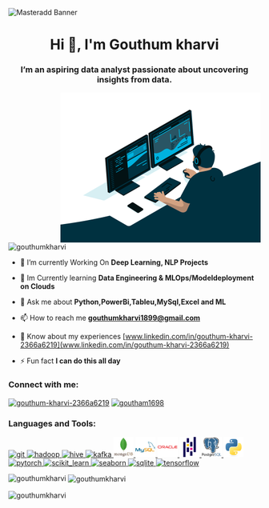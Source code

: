 ![Masteradd Banner](https://www.dataentryoutsourced.com/blog/wp-content/uploads/2012/12/data-mining-process-banner.jpg)

<h1 align="center">Hi 👋, I'm Gouthum kharvi</h1>
<h3 align="center">I’m an aspiring data analyst passionate about uncovering insights from data.</h3>
<img align="Right" alt="Coding" width="400" src="https://raw.githubusercontent.com/emreabaci/emreabaci/master/assets/code.gif?raw=true">

<p align="left"> <img src="https://komarev.com/ghpvc/?username=gouthumkharvi&label=Profile%20views&color=0e75b6&style=flat" alt="gouthumkharvi" /> </p>


- 🔭 I’m currently Working On  **Deep Learning, NLP Projects**
  
- 🌱 Im Currently learning **Data Engineering &  MLOps/Modeldeployment on Clouds**
  
- 💬 Ask me about **Python,PowerBi,Tableu,MySql,Excel and ML**

- 📫 How to reach me **gouthumkharvi1899@gmail.com**

- 📄 Know about my experiences [www.linkedin.com/in/gouthum-kharvi-2366a6219](www.linkedin.com/in/gouthum-kharvi-2366a6219)

- ⚡ Fun fact **I can do this all day**

<h3 align="left">Connect with me:</h3>
<p align="left">
<a href="https://linkedin.com/in/gouthum-kharvi-2366a6219" target="blank"><img align="center" src="https://raw.githubusercontent.com/rahuldkjain/github-profile-readme-generator/master/src/images/icons/Social/linked-in-alt.svg" alt="gouthum-kharvi-2366a6219" height="30" width="40" /></a>
<a href="https://kaggle.com/goutham1698" target="blank"><img align="center" src="https://raw.githubusercontent.com/rahuldkjain/github-profile-readme-generator/master/src/images/icons/Social/kaggle.svg" alt="goutham1698" height="30" width="40" /></a>
</p>

<h3 align="left">Languages and Tools:</h3>
<p align="left"> <a href="https://git-scm.com/" target="_blank" rel="noreferrer"> <img src="https://www.vectorlogo.zone/logos/git-scm/git-scm-icon.svg" alt="git" width="40" height="40"/> </a> <a href="https://hadoop.apache.org/" target="_blank" rel="noreferrer"> <img src="https://www.vectorlogo.zone/logos/apache_hadoop/apache_hadoop-icon.svg" alt="hadoop" width="40" height="40"/> </a> <a href="https://hive.apache.org/" target="_blank" rel="noreferrer"> <img src="https://www.vectorlogo.zone/logos/apache_hive/apache_hive-icon.svg" alt="hive" width="40" height="40"/> </a> <a href="https://kafka.apache.org/" target="_blank" rel="noreferrer"> <img src="https://www.vectorlogo.zone/logos/apache_kafka/apache_kafka-icon.svg" alt="kafka" width="40" height="40"/> </a> <a href="https://www.mongodb.com/" target="_blank" rel="noreferrer"> <img src="https://raw.githubusercontent.com/devicons/devicon/master/icons/mongodb/mongodb-original-wordmark.svg" alt="mongodb" width="40" height="40"/> </a> <a href="https://www.mysql.com/" target="_blank" rel="noreferrer"> <img src="https://raw.githubusercontent.com/devicons/devicon/master/icons/mysql/mysql-original-wordmark.svg" alt="mysql" width="40" height="40"/> </a> <a href="https://www.oracle.com/" target="_blank" rel="noreferrer"> <img src="https://raw.githubusercontent.com/devicons/devicon/master/icons/oracle/oracle-original.svg" alt="oracle" width="40" height="40"/> </a> <a href="https://pandas.pydata.org/" target="_blank" rel="noreferrer"> <img src="https://raw.githubusercontent.com/devicons/devicon/2ae2a900d2f041da66e950e4d48052658d850630/icons/pandas/pandas-original.svg" alt="pandas" width="40" height="40"/> </a> <a href="https://www.postgresql.org" target="_blank" rel="noreferrer"> <img src="https://raw.githubusercontent.com/devicons/devicon/master/icons/postgresql/postgresql-original-wordmark.svg" alt="postgresql" width="40" height="40"/> </a> <a href="https://www.python.org" target="_blank" rel="noreferrer"> <img src="https://raw.githubusercontent.com/devicons/devicon/master/icons/python/python-original.svg" alt="python" width="40" height="40"/> </a> <a href="https://pytorch.org/" target="_blank" rel="noreferrer"> <img src="https://www.vectorlogo.zone/logos/pytorch/pytorch-icon.svg" alt="pytorch" width="40" height="40"/> </a> <a href="https://scikit-learn.org/" target="_blank" rel="noreferrer"> <img src="https://upload.wikimedia.org/wikipedia/commons/0/05/Scikit_learn_logo_small.svg" alt="scikit_learn" width="40" height="40"/> </a> <a href="https://seaborn.pydata.org/" target="_blank" rel="noreferrer"> <img src="https://seaborn.pydata.org/_images/logo-mark-lightbg.svg" alt="seaborn" width="40" height="40"/> </a> <a href="https://www.sqlite.org/" target="_blank" rel="noreferrer"> <img src="https://www.vectorlogo.zone/logos/sqlite/sqlite-icon.svg" alt="sqlite" width="40" height="40"/> </a> <a href="https://www.tensorflow.org" target="_blank" rel="noreferrer"> <img src="https://www.vectorlogo.zone/logos/tensorflow/tensorflow-icon.svg" alt="tensorflow" width="40" height="40"/> </a> </p>

<p><img align="left" src="https://github-readme-stats.vercel.app/api/top-langs?username=gouthumkharvi&show_icons=true&locale=en&layout=compact" alt="gouthumkharvi" /></p>

<p>&nbsp;<img align="center" src="https://github-readme-stats.vercel.app/api?username=gouthumkharvi&show_icons=true&locale=en" alt="gouthumkharvi" /></p>

<p><img align="center" src="https://github-readme-streak-stats.herokuapp.com/?user=gouthumkharvi&" alt="gouthumkharvi" /></p>


